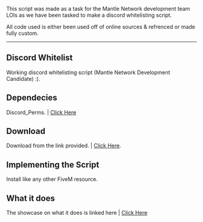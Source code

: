 This script was made as a task for the Mantle Network development team LOIs as we have been tasked to make a discord whitelisting script.


All code used is either been used off of online sources & refrenced or made fully custom.

---------------------------------------------------------------------------------------------

## Discord Whitelist
Working discord whitelisting script (Mantle Network Development Candidate) :).

## Dependecies

Discord_Perms. | [Click Here](https://github.com/sadboilogan/discord_perms)

## Download
Download from the link provided. | [Click Here](https://github.com/SeanMANTLE/MantleProject).

## Implementing the Script
Install like any other FiveM resource.

## What it does

The showcase on what it does is linked here | [Click Here](https://youtu.be/8nX08HpYk_g)
